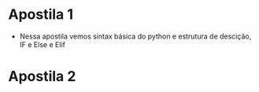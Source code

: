 # Apostila 1
- Nessa apostila vemos sintax básica do python e estrutura de descição, IF e Else e Elif

# Apostila 2
